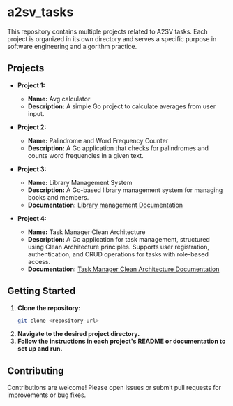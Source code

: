 # a2sv_tasks

This repository contains multiple projects related to A2SV tasks. Each project is organized in its own directory and serves a specific purpose in software engineering and algorithm practice.

## Projects

- **Project 1:**

  - **Name:** Avg calculator
  - **Description:** A simple Go project to calculate averages from user input.

- **Project 2:**

  - **Name:** Palindrome and Word Frequency Counter
  - **Description:** A Go application that checks for palindromes and counts word frequencies in a given text.

- **Project 3:**

  - **Name:** Library Management System
  - **Description:** A Go-based library management system for managing books and members.
  - **Documentation:** [Library management Documentation](library_management/docs/documentation.md)

- **Project 4:**
  - **Name:** Task Manager Clean Architecture
  - **Description:** A Go application for task management, structured using Clean Architecture principles. Supports user registration, authentication, and CRUD operations for tasks with role-based access.
  - **Documentation:** [Task Manager Clean Architecture Documentation](task_manager_clean_arch/docs/documentation.md)

## Getting Started

1. **Clone the repository:**
   ```bash
   git clone <repository-url>
   ```
2. **Navigate to the desired project directory.**
3. **Follow the instructions in each project's README or documentation to set up and run.**

## Contributing

Contributions are welcome! Please open issues or submit pull requests for improvements or bug fixes.
